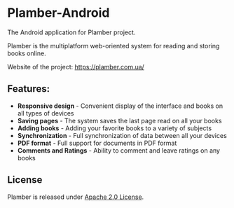 # Plamber-Android
The Android application for Plamber project.

Plamber is the multiplatform web-oriented system for reading and storing books online.

Website of the project: https://plamber.com.ua/

## Features:

* __Responsive design__ - Convenient display of the interface and books on all types of devices
* __Saving pages__ - The system saves the last page read on all your books
* __Adding books__ - Adding your favorite books to a variety of subjects
* __Synchronization__ - Full synchronization of data between all your devices
* __PDF format__ - Full support for documents in PDF format
* __Comments and Ratings__ - Ability to comment and leave ratings on any books

## License

Plamber is released under [Apache 2.0 License](http://www.apache.org/licenses/LICENSE-2.0.html).
